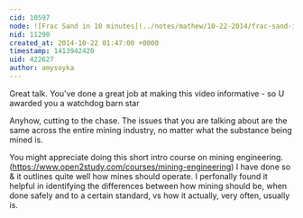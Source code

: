 ```yaml
---
cid: 10597
node: ![Frac Sand in 10 minutes](../notes/mathew/10-22-2014/frac-sand-in-10-minutes)
nid: 11290
created_at: 2014-10-22 01:47:00 +0000
timestamp: 1413942420
uid: 422627
author: amysoyka
---
```


Great talk. You've done a great job at making this video informative - so U awarded you a watchdog barn star 

Anyhow, cutting to the chase. The issues that you are talking about are the same across the entire mining industry, no matter what the substance being mined is.

You might appreciate doing this short intro course on mining engineering. (https://www.open2study.com/courses/mining-engineering) I have done so & it outlines quite well how mines should operate. I perfonally found it helpful in identifying the differences between how mining should be, when done safely and to a certain standard, vs how it actually, very often, usually is.
